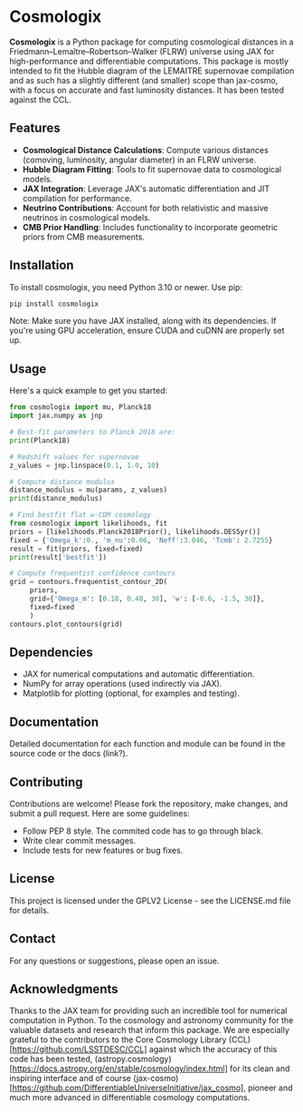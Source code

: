 # Cosmologix

**Cosmologix** is a Python package for computing cosmological distances
in a Friedmann–Lemaître–Robertson–Walker (FLRW) universe using JAX for
high-performance and differentiable computations. This package is
mostly intended to fit the Hubble diagram of the LEMAITRE supernovae
compilation and as such has a slightly different (and smaller) scope
than jax-cosmo, with a focus on accurate and fast luminosity
distances. It has been tested against the CCL.

## Features

- **Cosmological Distance Calculations**: Compute various distances (comoving, luminosity, angular diameter) in an FLRW universe.
- **Hubble Diagram Fitting**: Tools to fit supernovae data to cosmological models.
- **JAX Integration**: Leverage JAX's automatic differentiation and JIT compilation for performance.
- **Neutrino Contributions**: Account for both relativistic and massive neutrinos in cosmological models.
- **CMB Prior Handling**: Includes functionality to incorporate geometric priors from CMB measurements.

## Installation

To install cosmologix, you need Python 3.10 or newer. Use pip:

```sh
pip install cosmologix
```

Note: Make sure you have JAX installed, along with its dependencies. If you're using GPU acceleration, ensure CUDA and cuDNN are properly set up.

## Usage
Here's a quick example to get you started:

```python
from cosmologix import mu, Planck18
import jax.numpy as jnp

# Best-fit parameters to Planck 2018 are:
print(Planck18)

# Redshift values for supernovae
z_values = jnp.linspace(0.1, 1.0, 10)

# Compute distance modulus 
distance_modulus = mu(params, z_values)
print(distance_modulus)

# Find bestfit flat w-CDM cosmology
from cosmologix import likelihoods, fit
priors = [likelihoods.Planck2018Prior(), likelihoods.DES5yr()]
fixed = {'Omega_k':0., 'm_nu':0.06, 'Neff':3.046, 'Tcmb': 2.7255}
result = fit(priors, fixed=fixed)
print(result['bestfit'])

# Compute frequentist confidence contours
grid = contours.frequentist_contour_2D(
     priors,
	 grid={'Omega_m': [0.18, 0.48, 30], 'w': [-0.6, -1.5, 30]},
	 fixed=fixed
	 )
contours.plot_contours(grid)

```

## Dependencies

- JAX for numerical computations and automatic differentiation.
- NumPy for array operations (used indirectly via JAX).
- Matplotlib for plotting (optional, for examples and testing).


## Documentation

Detailed documentation for each function and module can be found in the source code or the docs (link?).

## Contributing
Contributions are welcome! Please fork the repository, make changes, and submit a pull request. Here are some guidelines:

- Follow PEP 8 style. The commited code has to go through black.
- Write clear commit messages.
- Include tests for new features or bug fixes.


## License
This project is licensed under the GPLV2 License - see the LICENSE.md file for details.

## Contact

For any questions or suggestions, please open an issue.

## Acknowledgments

Thanks to the JAX team for providing such an incredible tool for
numerical computation in Python.  To the cosmology and astronomy
community for the valuable datasets and research that inform this
package. We are especially grateful to the contributors to the Core
Cosmology Library (CCL)[https://github.com/LSSTDESC/CCL] against which
the accuracy of this code has been tested,
(astropy.cosmology)[https://docs.astropy.org/en/stable/cosmology/index.html]
for its clean and inspiring interface and of course
(jax-cosmo)[https://github.com/DifferentiableUniverseInitiative/jax_cosmo],
pioneer and much more advanced in differentiable cosmology
computations.


